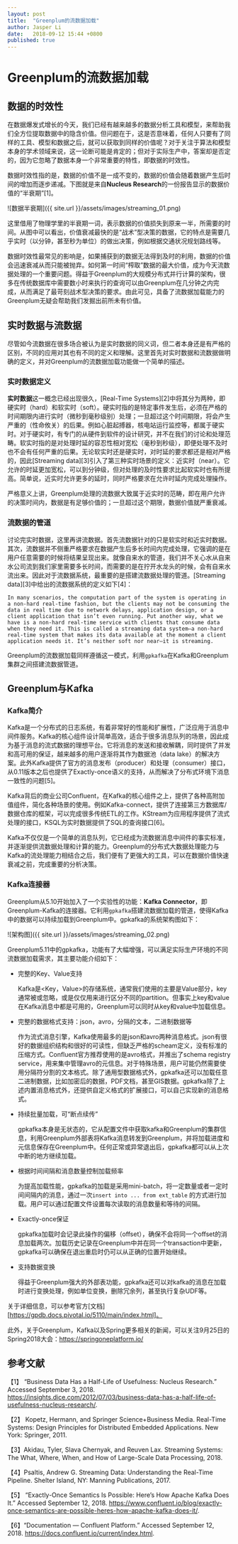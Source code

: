 ```yaml
---
layout: post
title:  "Greenplum的流数据加载"
author: Jasper Li
date:   2018-09-12 15:44 +0800
published: true
---
```


# Greenplum的流数据加载

## 数据的时效性

在数据爆发式增长的今天，我们已经有越来越多的数据分析工具和模型，来帮助我们全方位提取数据中的隐含价值。但问题在于，这是否意味着，任何人只要有了同样的工具、模型和数据之后，就可以获取到同样的价值呢？对于关注于算法和模型本身的学术领域来说，这一论断可能是肯定的；但对于实际生产中，答案却是否定的，因为它忽略了数据本身一个非常重要的特性，即数据的时效性。 

数据时效性指的是，数据的价值不是一成不变的，数据的价值会随着数据产生后时间的增加而逐步递减。下图就是来自**Nucleus Research**的一份报告显示的数据价值的“半衰期”[1]。

![数据半衰期]({{ site.url }}/assets/images/streaming_01.png)

这里借用了物理学里的半衰期一词，表示数据的价值损失到原来一半，所需要的时间。从图中可以看出，价值衰减最快的是“战术”型决策的数据，它的特点是需要几乎实时（以分钟，甚至秒为单位）的做出决策，例如根据交通状况规划路线等。

数据时效性最常见的影响是，如果捕获到的数据无法得到及时的利用，数据的价值会迅速衰减从而只能被抛弃。如何第一时间“榨取”数据的最大价值，成为今天流数据处理的一个重要问题。得益于Greenplum的大规模分布式并行计算的架构，很多在传统数据库中需要数小时来执行的查询可以由Greenplum在几分钟之内完成，从而满足了最苛刻战术型决策的要求。由此可见，具备了流数据加载能力的Greenplum无疑会帮助我们发掘出前所未有价值。

## 实时数据与流数据

尽管如今流数据在很多场合被认为是实时数据的同义词，但二者本身还是有严格的区别，不同的应用对其也有不同的定义和理解。这里首先对实时数据和流数据做明确的定义，并对Greenplum的流数据加载功能做一个简单的描述。

### 实时数据定义

**实时数据**这一概念已经出现很久，[Real-Time Systems][2]中将其分为两种，即硬实时（hard）和软实时（soft）。硬实时指的是特定事件发生后，必须在严格的时间期限内进行实时（微秒到毫秒级别）处理；一旦超过这个时间期限，将会产生严重的（性命攸关）的后果。例如心脏起搏器，核电站运行监控等，都属于硬实时。对于硬实时，有专门的从硬件到软件的设计研究，并不在我们的讨论和处理范畴。软实时指的是对处理时延的容忍性相对宽松（毫秒到秒级），即便处理不及时也不会有任何严重的后果。无论软实时还是硬实时，对时延的要求都还是相对严格的，因此[Streaming data][3]引入了第三种实时场景的定义：近实时（near）。它允许的时延更加宽松，可以到分钟级，但对处理的及时性要求比起软实时也有所提高。简单说，近实时允许更多的延时，同时严格要求在允许时延内完成处理操作。

严格意义上讲，Greenplum处理的流数据大致属于近实时的范畴，即在用户允许的决策时间内，数据是有足够价值的；一旦超过这个期限，数据价值就严重衰减。

### 流数据的管道

讨论完实时数据，这里再讲流数据。首先流数据针对的只是软实时和近实时数据。其次，流数据并不侧重严格要求在数据产生后多长时间内完成处理，它强调的是在用户任意需要的时候将结果呈现出来。就像自来水的管道，我们并不关心水从自来水公司流到我们家里需要多长时间，而需要的是在拧开水龙头的时候，会有自来水流出来。因此对于流数据系统，最重要的是搭建流数据处理的管道。[Streaming data][3]中给出的流数据系统的定义如下[4]：

```text
In many scenarios, the computation part of the system is operating in a non-hard real-time fashion, but the clients may not be consuming the data in real time due to network delays, application design, or a client application that isn’t even running. Put another way, what we have is a non-hard real-time service with clients that consume data when they need it. This is called a streaming data system—a non-hard real-time system that makes its data available at the moment a client application needs it. It’s neither soft nor near—it is streaming. 
```

Greenplum的流数据加载同样遵循这一模式，利用`gpkafka`在Kafka和Greenplum集群之间搭建流数据管道。

## Greenplum与Kafka

### Kafka简介

Kafka是一个分布式的日志系统，有着非常好的性能和扩展性，广泛应用于消息中间件服务。Kafka的核心组件设计简单高效，适合于很多消息队列的场景，因此成为基于消息的流式数据的理想平台。它将消息的发送和接收解耦，同时提供了并发和高可用的保证，越来越多的用户逐渐将其作为数据池（data lake）的解决方案。此外Kafka提供了官方的消息发布（producer）和处理（consumer）接口，从0.11版本之后也提供了Exactly-once语义的支持，从而解决了分布式环境下消息一致性的问题[5]。

Kafka背后的商业公司Confluent，在Kafka的核心组件之上，提供了各种高附加值组件，简化各种场景的使用。例如Kafka-connect，提供了连接第三方数据库/数据仓库的框架，可以完成很多传统ETL的工作。KStream为应用程序提供了流式处理的接口，KSQL为实时数据提供了SQL的查询接口[6]。

Kafka不仅仅是一个简单的消息队列，它已经成为流数据消息中间件的事实标准，并逐渐提供流数据处理和计算的能力。Greenplum的分布式大数据处理能力与Kafka的流处理能力相结合之后，我们便有了更强大的工具，可以在数据价值快速衰减之前，完成重要的分析决策。

### Kafka连接器

Greenplum从5.10开始加入了一个实验性的功能：**Kafka Connector**，即Greenplum-Kafka的连接器。它利用`gpkafka`搭建流数据加载的管道，使得Kafka中的数据可以持续加载到Greenplum中。gpkafka的系统架构图如下：

![架构图]({{ site.url }}/assets/images/streaming_02.png)

Greenplum5.11中的gpkafka，功能有了大幅增强，可以满足实际生产环境的不同流数据加载需求，其主要功能介绍如下：

* 完整的Key、Value支持

  Kafka是<Key，Value>的存储系统，通常我们使用的主要是Value部分，key通常被或忽略，或是仅仅用来进行区分不同的partition。但事实上key和value在Kafka消息中都是可用的，Greenplum可以同时从key和value中加载信息。

* 完整的数据格式支持：json，avro，分隔的文本，二进制数据等

  作为流式消息引擎，Kafka使用最多的是json和avro两种消息格式。json有很好的数据组织结构和很好的可读性，但缺乏严格的scheam定义，没有标准的压缩方式。Confluent官方推荐使用的是avro格式，并推出了schema registry service，用来集中管理avro的元信息。对于特殊场景，用户可能仍然需要使用分隔符分割的文本格式。除了通用型数据格式外，gpkafka还可以加载任意二进制数据，比如加密后的数据，PDF文档，甚至GIS数据。gpkafka除了上述内置消息格式外，还提供自定义格式的扩展接口，可以自己实现新的消息格式。

* 持续批量加载，可“断点续传”

  gpkafka本身是无状态的，它从配置文件中获取kafka和Greenplum的集群信息，利用Greenplum外部表将Kafka消息转发到Greenplum，并将加载进度和元信息保存在Greenplum中。任何正常或异常退出后，gpkafka都可以从上次中断的地方继续加载。

* 根据时间间隔和消息数量控制加载频率

  为提高加载性能，gpkafka的加载是采用mini-batch，将一定数量或者一定时间间隔内的消息，通过一次`insert into ... from ext_table` 的方式进行加载。用户可以通过配置文件设置每次读取的消息数量和等待的间隔。

* Exactly-once保证

  gpkafka加载时会记录此操作的偏移（offset），确保不会将同一个offset的消息加载两次。加载历史记录在Greenplum中并在同一个transaction中更新，gpkafka可以确保在退出重启时仍可以从正确的位置开始继续。

* 支持数据变换

  得益于Greenplum强大的外部表功能，gpkafka还可以对kafka的消息在加载时进行变换处理，例如单位变换，删除冗余列，甚至执行复杂UDF等。

关于详细信息，可以参考官方[文档][https://gpdb.docs.pivotal.io/5110/main/index.html]。

此外，关于Greenplum，Kafka以及Spring更多相关的新闻，可以关注9月25日的Spring2018大会：https://springoneplatform.io/

## 参考文献

【1】 “Business Data Has a Half-Life of Usefulness: Nucleus Research.” Accessed September 3, 2018. https://insights.dice.com/2012/07/03/business-data-has-a-half-life-of-usefulness-nucleus-research/.

【2】 Kopetz, Hermann, and Springer Science+Business Media. Real-Time Systems: Design Principles for Distributed Embedded Applications. New York: Springer, 2011.

【3】Akidau, Tyler, Slava Chernyak, and Reuven Lax. Streaming Systems: The What, Where, When, and How of Large-Scale Data Processing, 2018.

【4】Psaltis, Andrew G. Streaming Data: Understanding the Real-Time Pipeline. Shelter Island, NY: Manning Publications, 2017.

【5】 “Exactly-Once Semantics Is Possible: Here’s How Apache Kafka Does It.” Accessed September 12, 2018. https://www.confluent.io/blog/exactly-once-semantics-are-possible-heres-how-apache-kafka-does-it/.

【6】“Documentation — Confluent Platform.” Accessed September 12, 2018. <https://docs.confluent.io/current/index.html>.